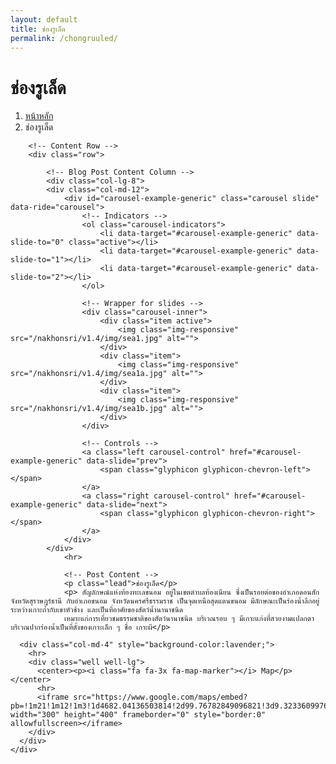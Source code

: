 ```yaml
---
layout: default
title: ช่องรูเล็ด
permalink: /chongruuled/
---
```



<div class="container">
<!-- Page Heading/Breadcrumbs -->
  <div class="row">
            <div class="col-lg-12">
                <h1 class="page-header">ช่องรูเล็ด
                </h1>
                <ol class="breadcrumb">
                    <li><a href="../index.html">หน้าหลัก</a>
                    </li>
                    <li class="active">ช่องรูเล็ด</li>
                </ol>
            </div>
        </div>
        <!-- /.row -->

        <!-- Content Row -->
        <div class="row">

            <!-- Blog Post Content Column -->
            <div class="col-lg-8">
            <div class="col-md-12">
                <div id="carousel-example-generic" class="carousel slide" data-ride="carousel">
                    <!-- Indicators -->
                    <ol class="carousel-indicators">
                        <li data-target="#carousel-example-generic" data-slide-to="0" class="active"></li>
                        <li data-target="#carousel-example-generic" data-slide-to="1"></li>
                        <li data-target="#carousel-example-generic" data-slide-to="2"></li>
                    </ol>

                    <!-- Wrapper for slides -->
                    <div class="carousel-inner">
                        <div class="item active">
                            <img class="img-responsive" src="/nakhonsri/v1.4/img/sea1.jpg" alt="">
                        </div>
                        <div class="item">
                            <img class="img-responsive" src="/nakhonsri/v1.4/img/sea1a.jpg" alt="">
                        </div>
                        <div class="item">
                            <img class="img-responsive" src="/nakhonsri/v1.4/img/sea1b.jpg" alt="">
                        </div>
                    </div>

                    <!-- Controls -->
                    <a class="left carousel-control" href="#carousel-example-generic" data-slide="prev">
                        <span class="glyphicon glyphicon-chevron-left"></span>
                    </a>
                    <a class="right carousel-control" href="#carousel-example-generic" data-slide="next">
                        <span class="glyphicon glyphicon-chevron-right"></span>
                    </a>
                </div>
            </div>
                <hr>

                <!-- Post Content -->
                <p class="lead">ช่องรูเล็ด</p>
                <p> สัญลักษณ์แห่งท้องทะเลขนอม อยู่ในเขตตำบลท้องเนียน ซึ่งเป็นรอยต่อของอำเภอดอนสัก จังหวัดสุราษฎร์ธานี กับอำเภอขนอม จังหวัดนครศรีธรรมราช เป็นจุดเหนือสุดแดนขนอม มีลักษณะเป็นร่องน้ำลึกอยู่ระหว่างเกาะถ้ำกับเขาหัวช้าง และเป็นที่อาศัยของสัตว์น้ำนานาชนิด
                เหมาะแก่การเที่ยวชมธรรมชาติของสัตว์นานาชนิด บริเวณรอบ ๆ มีเกาะแก่งที่สวยงามแปลกตา บริเวณปากร่องน้ำเป็นที่ตั้งของเกาะเล็ก ๆ ชื่อ เกาะผี</p>


  </div>

      <div class="col-md-4" style="background-color:lavender;">
        <hr>
        <div class="well well-lg">
          <center><p><i class="fa fa-3x fa-map-marker"></i> Map</p></center>
          <hr>
          <iframe src="https://www.google.com/maps/embed?pb=!1m21!1m12!1m3!1d4682.04136503814!2d99.76782849096821!3d9.323360997629608!2m3!1f0!2f0!3f0!3m2!1i1024!2i768!4f13.1!4m6!3e0!4m3!3m2!1d9.322888899999999!2d99.7683388!4m0!5e0!3m2!1sth!2sth!4v1455012857298" width="300" height="400" frameborder="0" style="border:0" allowfullscreen></iframe>
        </div>
      </div>
    </div>
  </div>

